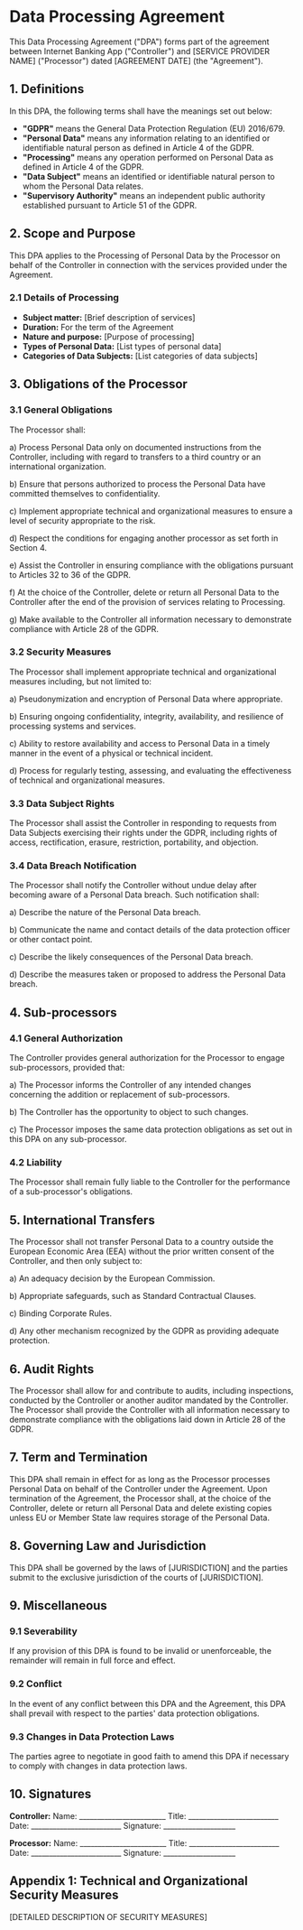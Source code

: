 # Data Processing Agreement

This Data Processing Agreement ("DPA") forms part of the agreement between Internet Banking App ("Controller") and [SERVICE PROVIDER NAME] ("Processor") dated [AGREEMENT DATE] (the "Agreement").

## 1. Definitions

In this DPA, the following terms shall have the meanings set out below:

- **"GDPR"** means the General Data Protection Regulation (EU) 2016/679.
- **"Personal Data"** means any information relating to an identified or identifiable natural person as defined in Article 4 of the GDPR.
- **"Processing"** means any operation performed on Personal Data as defined in Article 4 of the GDPR.
- **"Data Subject"** means an identified or identifiable natural person to whom the Personal Data relates.
- **"Supervisory Authority"** means an independent public authority established pursuant to Article 51 of the GDPR.

## 2. Scope and Purpose

This DPA applies to the Processing of Personal Data by the Processor on behalf of the Controller in connection with the services provided under the Agreement.

### 2.1 Details of Processing
- **Subject matter:** [Brief description of services]
- **Duration:** For the term of the Agreement
- **Nature and purpose:** [Purpose of processing]
- **Types of Personal Data:** [List types of personal data]
- **Categories of Data Subjects:** [List categories of data subjects]

## 3. Obligations of the Processor

### 3.1 General Obligations

The Processor shall:

a) Process Personal Data only on documented instructions from the Controller, including with regard to transfers to a third country or an international organization.

b) Ensure that persons authorized to process the Personal Data have committed themselves to confidentiality.

c) Implement appropriate technical and organizational measures to ensure a level of security appropriate to the risk.

d) Respect the conditions for engaging another processor as set forth in Section 4.

e) Assist the Controller in ensuring compliance with the obligations pursuant to Articles 32 to 36 of the GDPR.

f) At the choice of the Controller, delete or return all Personal Data to the Controller after the end of the provision of services relating to Processing.

g) Make available to the Controller all information necessary to demonstrate compliance with Article 28 of the GDPR.

### 3.2 Security Measures

The Processor shall implement appropriate technical and organizational measures including, but not limited to:

a) Pseudonymization and encryption of Personal Data where appropriate.

b) Ensuring ongoing confidentiality, integrity, availability, and resilience of processing systems and services.

c) Ability to restore availability and access to Personal Data in a timely manner in the event of a physical or technical incident.

d) Process for regularly testing, assessing, and evaluating the effectiveness of technical and organizational measures.

### 3.3 Data Subject Rights

The Processor shall assist the Controller in responding to requests from Data Subjects exercising their rights under the GDPR, including rights of access, rectification, erasure, restriction, portability, and objection.

### 3.4 Data Breach Notification

The Processor shall notify the Controller without undue delay after becoming aware of a Personal Data breach. Such notification shall:

a) Describe the nature of the Personal Data breach.

b) Communicate the name and contact details of the data protection officer or other contact point.

c) Describe the likely consequences of the Personal Data breach.

d) Describe the measures taken or proposed to address the Personal Data breach.

## 4. Sub-processors

### 4.1 General Authorization

The Controller provides general authorization for the Processor to engage sub-processors, provided that:

a) The Processor informs the Controller of any intended changes concerning the addition or replacement of sub-processors.

b) The Controller has the opportunity to object to such changes.

c) The Processor imposes the same data protection obligations as set out in this DPA on any sub-processor.

### 4.2 Liability

The Processor shall remain fully liable to the Controller for the performance of a sub-processor's obligations.

## 5. International Transfers

The Processor shall not transfer Personal Data to a country outside the European Economic Area (EEA) without the prior written consent of the Controller, and then only subject to:

a) An adequacy decision by the European Commission.

b) Appropriate safeguards, such as Standard Contractual Clauses.

c) Binding Corporate Rules.

d) Any other mechanism recognized by the GDPR as providing adequate protection.

## 6. Audit Rights

The Processor shall allow for and contribute to audits, including inspections, conducted by the Controller or another auditor mandated by the Controller. The Processor shall provide the Controller with all information necessary to demonstrate compliance with the obligations laid down in Article 28 of the GDPR.

## 7. Term and Termination

This DPA shall remain in effect for as long as the Processor processes Personal Data on behalf of the Controller under the Agreement. Upon termination of the Agreement, the Processor shall, at the choice of the Controller, delete or return all Personal Data and delete existing copies unless EU or Member State law requires storage of the Personal Data.

## 8. Governing Law and Jurisdiction

This DPA shall be governed by the laws of [JURISDICTION] and the parties submit to the exclusive jurisdiction of the courts of [JURISDICTION].

## 9. Miscellaneous

### 9.1 Severability

If any provision of this DPA is found to be invalid or unenforceable, the remainder will remain in full force and effect.

### 9.2 Conflict

In the event of any conflict between this DPA and the Agreement, this DPA shall prevail with respect to the parties' data protection obligations.

### 9.3 Changes in Data Protection Laws

The parties agree to negotiate in good faith to amend this DPA if necessary to comply with changes in data protection laws.

## 10. Signatures

**Controller:**
Name: ________________________
Title: _________________________
Date: _________________________
Signature: ____________________

**Processor:**
Name: ________________________
Title: _________________________
Date: _________________________
Signature: ____________________

## Appendix 1: Technical and Organizational Security Measures

[DETAILED DESCRIPTION OF SECURITY MEASURES] 
